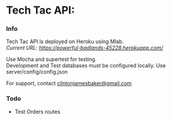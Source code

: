 # Tech Tac API:

### Info

Tech Tac API is deployed on Heroku using Mlab.  
*Current URL: https://powerful-badlands-45228.herokuapp.com/*

Use Mocha and supertest for testing.  
Development and Test databases must be configured locally.  Use server/config/config.json

For support, contact clintonjamesbaker@gmail.com

### Todo
* Test Orders routes
